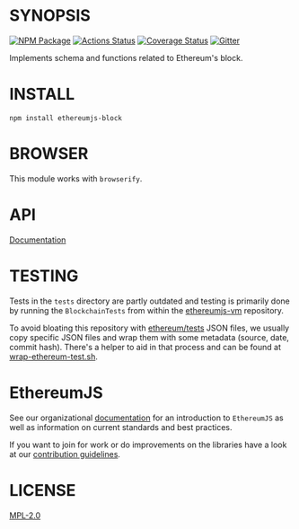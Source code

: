 # SYNOPSIS

[![NPM Package](https://img.shields.io/npm/v/ethereumjs-block.svg)](https://www.npmjs.org/package/ethereumjs-block)
[![Actions Status](https://github.com/ethereumjs/ethereumjs-block/workflows/block-test/badge.svg)](https://github.com/ethereumjs/ethereumjs-block/actions)
[![Coverage Status](https://img.shields.io/coveralls/ethereumjs/ethereumjs-block.svg)](https://coveralls.io/r/ethereumjs/ethereumjs-block)
[![Gitter](https://img.shields.io/gitter/room/ethereum/ethereumjs-lib.svg)](https://gitter.im/ethereum/ethereumjs)

Implements schema and functions related to Ethereum's block.

# INSTALL

`npm install ethereumjs-block`

# BROWSER

This module works with `browserify`.

# API

[Documentation](./docs/README.md)

# TESTING

Tests in the `tests` directory are partly outdated and testing is primarily done by running the `BlockchainTests` from within the [ethereumjs-vm](https://github.com/ethereumjs/ethereumjs-vm) repository.

To avoid bloating this repository with [ethereum/tests](https://github.com/ethereum/tests) JSON files, we usually copy specific JSON files and wrap them with some metadata (source, date, commit hash). There's a helper to aid in that process and can be found at [wrap-ethereum-test.sh](https://github.com/ethereumjs/ethereumjs-block/blob/master/scripts/wrap-ethereum-test.sh).

# EthereumJS

See our organizational [documentation](https://ethereumjs.readthedocs.io) for an introduction to `EthereumJS` as well as information on current standards and best practices.

If you want to join for work or do improvements on the libraries have a look at our [contribution guidelines](https://ethereumjs.readthedocs.io/en/latest/contributing.html).

# LICENSE

[MPL-2.0](<https://tldrlegal.com/license/mozilla-public-license-2.0-(mpl-2)>)

